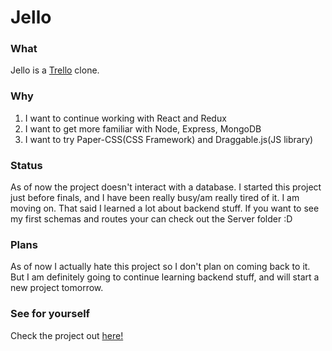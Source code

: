 # Jello
### What
Jello is a [Trello](www.trello.com) clone.
### Why
1. I want to continue working with React and Redux
2. I want to get more familiar with Node, Express, MongoDB
3. I want to try Paper-CSS(CSS Framework) and Draggable.js(JS library)
### Status
As of now the project doesn't interact with a database. I started this project just before finals, and I have been really busy/am really tired of it. I am moving on. 
That said I learned a lot about backend stuff. If you want to see my first schemas and routes your can check out the Server folder :D
### Plans
As of now I actually hate this project so I don't plan on coming back to it. But I am definitely going to continue learning backend stuff, and will start a new project tomorrow.
### See for yourself
Check the project out [here!](https://joshuawootonn.github.io/jello/)
